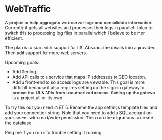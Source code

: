 # WebTraffic
A project to help aggregate web server logs and consolidate information. Currently it gets all websites and processes their logs in parallel. I plan to switch this to processing log files in parallel which I believe to be mor efficient.

The plan is to start with support for IIS. Abstract the details into a provider. Then add support for more web servers.

Upcoming goals:
- Add Serilog.
- Add API calls to a service that maps IP addresses to GEO location.
- Add a front-end to so access logs are viewable. This goal is more difficult because it also requires setting up the sign-in gateway to protect the UI & APIs from unauthorized access. Setting up the gatewa is a project all on its own.

To try this out you need .NET 5. Rename the app settings template files and add your connection string. Note that you need to add a SQL account on your server with read/write permission. Then run the migrations to create the database. 

Ping me if you run into trouble getting it running.
